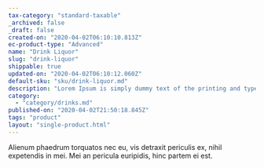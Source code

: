 ```yaml
---
tax-category: "standard-taxable"
_archived: false
_draft: false
created-on: "2020-04-02T06:10:10.813Z"
ec-product-type: "Advanced"
name: "Drink Liquor"
slug: "drink-liquor"
shippable: true
updated-on: "2020-04-02T06:10:12.060Z"
default-sku: "sku/drink-liquor.md"
description: "Lorem Ipsum is simply dummy text of the printing and typesetting industry."
category:
  - "category/drinks.md"
published-on: "2020-04-02T21:50:18.845Z"
tags: "product"
layout: "single-product.html"
---
```


Alienum phaedrum torquatos nec eu, vis detraxit periculis ex, nihil expetendis in mei. Mei an pericula euripidis, hinc partem ei est.
